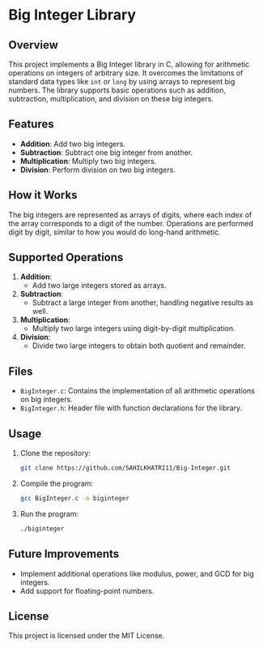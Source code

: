# Big Integer Library

## Overview
This project implements a Big Integer library in C, allowing for arithmetic operations on integers of arbitrary size. It overcomes the limitations of standard data types like `int` or `long` by using arrays to represent big numbers. The library supports basic operations such as addition, subtraction, multiplication, and division on these big integers.

## Features
- **Addition**: Add two big integers.
- **Subtraction**: Subtract one big integer from another.
- **Multiplication**: Multiply two big integers.
- **Division**: Perform division on two big integers.

## How it Works
The big integers are represented as arrays of digits, where each index of the array corresponds to a digit of the number. Operations are performed digit by digit, similar to how you would do long-hand arithmetic.

## Supported Operations
1. **Addition**:
   - Add two large integers stored as arrays.
2. **Subtraction**:
   - Subtract a large integer from another, handling negative results as well.
3. **Multiplication**:
   - Multiply two large integers using digit-by-digit multiplication.
4. **Division**:
   - Divide two large integers to obtain both quotient and remainder.

## Files
- `BigInteger.c`: Contains the implementation of all arithmetic operations on big integers.
- `BigInteger.h`: Header file with function declarations for the library.

## Usage
1. Clone the repository:
    ```bash
    git clone https://github.com/SAHILKHATRI11/Big-Integer.git
    ```
2. Compile the program:
    ```bash
    gcc BigInteger.c -o biginteger
    ```
3. Run the program:
    ```bash
    ./biginteger
    ```

## Future Improvements
- Implement additional operations like modulus, power, and GCD for big integers.
- Add support for floating-point numbers.

## License
This project is licensed under the MIT License.
